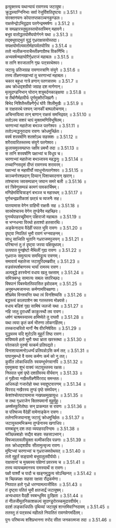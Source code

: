 

  
इत्युक्तस्य यथान्यायं रावणस्य जटायुषा।  
क्रुद्धस्याग्निनिभाः सर्वा रेजुर्विंशतिदृष्टयः ॥ 3.51.1 ॥   
संरक्तनयनः कोपात्तप्तकाञ्चनकुण्डलः।  
राक्षसेन्द्रोऽभिदुद्राव पतगेन्द्रममर्षणः ॥ 3.51.2 ॥   
स सम्प्रहारस्तुमुलस्तयोस्तस्मिन् महावने।  
बभूव वातोद्धतयोर्मेघयोर्गगने यथा ॥ 3.51.3 ॥   
तद्बभूवाद्भुतं युद्धं गृध्रराक्षसयोस्तदा।  
सपक्षयोर्माल्यवतोर्महापर्वतयोरिव ॥ 3.51.4 ॥   
ततो नालीकनाराचैस्तीक्ष्णाग्रैश्च विकर्णिभिः।  
अभ्यवर्षन्महाघोरैर्गृध्रराजं महाबलः ॥ 3.51.5 ॥   
स तानि शरजालानि गृघ्रः पत्त्ररथेश्वरः।  
जटायुः प्रतिजग्राह रावणास्त्राणि संयुगे ॥ 3.51.6 ॥   
तस्य तीक्ष्णनखाभ्यां तु चरणाभ्यां महाबलः।  
चकार बहुधा गात्रे व्रणान् पतगसत्तमः ॥ 3.51.7 ॥   
अथ क्रोधाद्दशग्रीवो जग्राह दश मार्गणान्।  
मृत्युदण्डनिभान् घोरान् शत्रुमर्दनकाङ्क्षया ॥ 3.51.8 ॥   
स तैर्बाणैर्महावीर्यः पूर्णमुक्तैरजिह्मगैः।  
बिभेद निशितैस्तीक्ष्णैर्गृधं घोरैः शिलीमुखैः ॥ 3.51.9 ॥   
स राक्षसरथे पश्यन् जानकीं बाष्पलोचनाम्।  
अचिन्तयित्वा तान् बाणान् राक्षसं समभिद्रवत् ॥ 3.51.10 ॥   
ततोऽस्य सशरं चापं मुक्तामणिविभूषितम्।  
चरणाभ्यां महातेजा बभञ्ज पतगेश्वरः ॥ 3.51.11 ॥   
ततोऽन्यद्धनुरादाय रावणः क्रोधमूर्च्छितः।  
ववर्ष शरवर्षाणि शतशोऽथ सहस्रशः ॥ 3.51.12 ॥   
शरैरावारितस्तस्य संयुगे पतगेश्वरः।  
कुलायमुपसम्प्राप्तः पक्षीव प्रबभौ तदा ॥ 3.51.13 ॥   
स तानि शरवर्षाणि पक्षाभ्यां च विधूय च।  
चरणाभ्यां महातेजा बभञ्जास्य महद्धनुः ॥ 3.51.14 ॥   
तच्चाग्निसदृशं दीप्तं रावणस्य शरावरम्।  
पक्षाभ्यां स महावीर्यो व्याधुनोत्पतगेश्वरः ॥ 3.51.15 ॥   
काञ्चनोरश्छदान् दिव्यान् पिशाचवदनान् खरान्।  
तांश्चास्य जवसम्पन्नान् जघान समरे बली ॥ 3.51.16 ॥   
वरं त्रिवेणुसम्पन्नं कामगं पावकार्चिषम्।  
मणिहेमविचित्राङ्गं बभञ्ज च महारथम् ॥ 3.51.17 ॥   
पूर्णचन्द्रप्रतीकाशं छत्त्रं च व्यजनैः सह।  
पातयामास वेगेन ग्राहिभी राक्षसैः सह ॥ 3.51.18 ॥   
सारथेश्चास्य वेगेन तुण्डेनैव महच्छिरः।  
पुनर्व्यपाहरच्छ्रीमान् पक्षिराजो महाबलः ॥ 3.51.19 ॥   
स भग्नधन्वा विरथो हताश्वो हतसारथिः।  
अङ्केनादाय वैदेहीं पपात भुवि रावणः ॥ 3.51.20 ॥   
दृष्ट्वा निपतितं भूमौ रावणं भग्नवाहनम्।  
साधु साध्विति भूतानि गध्रराजमपूजयन् ॥ 3.51.21 ॥   
परिश्रान्तं तु तं दृष्ट्वा जरया पक्षियूथपम्।  
उत्पपात पुनर्हृष्टो मैथिलीं गृह्य रावणः ॥ 3.51.22 ॥   
गृध्रराजः समुत्पत्य समभिद्रुत्य रावणम्।  
समावार्य महातेजा जटायुरिदमब्रवीत् ॥ 3.51.23 ॥   
वज्रसंस्पर्शबाणस्य भार्यां रामस्य रावण।  
अल्पबुद्धे हरस्येनां वधाय खलु रक्षसाम् ॥ 3.51.24 ॥   
समित्रबन्धुः सामात्यः सबलः सपरिच्छदः।  
विषपानं पिबस्येतत्पिपासित इवोदकम् ॥ 3.51.25 ॥   
अनुबन्धमजानन्तः कर्मणामविचक्षणाः।  
शीघ्रमेव विनश्यन्ति यथा त्वं विनशिष्यसि ॥ 3.51.26 ॥   
बद्धस्त्वं कालपाशेन क्व गतस्तस्य मोक्ष्यसे।  
वधाय बडिशं गृह्य सामिषं जलजो यथा ॥ 3.51.27 ॥   
नहि जातु दुराधर्षो काकुत्स्थौ तव रावण।  
धर्षणं चाश्रमस्यास्य क्षमिष्येते तु राघवौ ॥ 3.51.28 ॥   
यथा त्वया कृतं कर्म भीरुणा लोकगर्हितम्।  
तस्कराचरितो मार्गो नैष वीरनिषेवितः ॥ 3.51.29 ॥   
युद्ध्यस्व यदि शूरोऽसि मुहूर्तं तिष्ठ रावण।  
शयिष्यसे हतो भूमौ यथा भ्राता खरस्तथा ॥ 3.51.30 ॥   
परेतकाले पुरुषो यत्कर्म प्रतिपद्यते।  
विनाशायात्मनोऽधर्म्यं प्रतिपन्नोऽसि कर्म तत् ॥ 3.51.31 ॥   
पापानुबन्धो वै यस्य कर्मणः कर्म को नु तत्।  
कुर्वीत लोकाधिपतिः स्वयम्भूर्भगवानपि ॥ 3.51.32 ॥   
एवमुक्त्वा शुभं वाक्यं जटायुस्तस्य रक्षसः।  
निपपात भृशं पृष्ठे दशग्रीवस्य वीर्यवान् ॥ 3.51.33 ॥   
तं गृहीत्वा नखैस्तीक्ष्णैर्विरराद समन्ततः।  
अधिरूढो गजारोहो यथा स्याद्दुष्टवारणम् ॥ 3.51.34 ॥   
विरराद नखैरस्य तुण्डं पृष्ठे समर्पयन्।  
केशांश्चोत्पाटयामास नखपक्षमुखायुधः ॥ 3.51.35 ॥   
स तथा गृध्रराजेन क्लिश्यमानो मुहुर्मुहुः।  
अमर्षस्फुरितोष्ठः सन् प्राकम्पत स रावणः ॥ 3.51.36 ॥   
स परिष्वज्य वैदेहीं वामेनाङ्केन रावणः।  
तलेनाभिजघानाशु जटायुं क्रोधमूर्च्छितः ॥ 3.51.37 ॥   
जटायुस्तमभिक्रम्य तुण्डेनास्य खगाधिपः।  
वामबाहून् दश तदा व्यपाहरदरिन्दमः ॥ 3.51.38 ॥   
सञ्छिन्नबाहोः सद्यैव बाहवः सहसाऽभवन्।  
विषज्वालावलीयुक्ता वल्मीकादिव पन्नगाः ॥ 3.51.39 ॥   
ततः क्रोधाद्दशग्रीवः सीतामुत्सृज्य रावणः।  
मुष्टिभ्यां चरणाभ्यां च गृध्रराजमपोथयत् ॥ 3.51.40 ॥   
ततो मुहूर्तं सङ्ग्रामो बभूवातुलवीर्ययोः।  
राक्षसानां च मुख्यस्य पक्षिणां प्रवरस्य च ॥ 3.51.41 ॥   
तस्य व्यायच्छमानस्य रामस्यार्थे स रावणः।  
पक्षौ पार्श्वौ च पादौ च खङ्गमुद्धृत्य सोऽच्छिनत् ॥ 3.51.42 ॥   
स च्छिन्नपक्षः सहसा रक्षसा रौद्रकर्मणा।  
निपपात हतो गृध्रो धरण्यामल्पजीवितः ॥ 3.51.43 ॥   
तं दृष्ट्वा पतितं भूमौ क्षतजार्द्रं जटायुषम्।  
अभ्यधावत वैदही स्वबन्धुमिव दुःखिता ॥ 3.51.44 ॥   
तं नीलजीमूतनिकाशकल्पं सुपाण्डुरोरस्कमुदारवीर्यम्।  
ददर्श लङ्काधिपतिः पृथिव्यां जटायुषं शान्तमिवाग्निदावम् ॥ 3.51.45 ॥   
ततस्तु तं पत्त्ररथं महीतले निपातितं रावणवेगमर्दितम्।  
पुनः परिष्वज्य शशिप्रभानना रुरोद सीता जनकात्मजा तदा ॥ 3.51.46 ॥   
